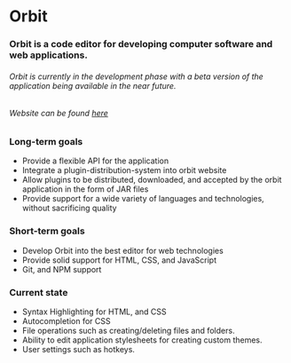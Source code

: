 # Orbit
### Orbit is a code editor for developing computer software and web applications. 
###### Orbit is currently in the development phase with a beta version of the application being available in the near future.
###### Website can be found [here](https://orbiteditor.com)
### Long-term goals
* Provide a flexible API for the application
* Integrate a plugin-distribution-system into orbit website
* Allow plugins to be distributed, downloaded, and accepted by the orbit application in the form of JAR files
* Provide support for a wide variety of languages and technologies, without sacrificing quality
### Short-term goals
* Develop Orbit into the best editor for web technologies
* Provide solid support for HTML, CSS, and JavaScript
* Git, and NPM support
### Current state
* Syntax Highlighting for HTML, and CSS
* Autocompletion for CSS
* File operations such as creating/deleting files and folders.
* Ability to edit application stylesheets for creating custom themes.
* User settings such as hotkeys.
